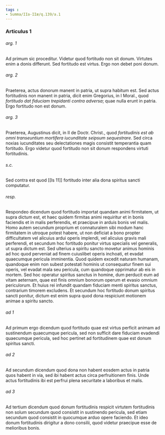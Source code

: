 ```yaml
---
tags : 
- Summa/IIa-IIæ/q.139/a.1
---
```


### Articulus 1

###### arg. 1
Ad primum sic proceditur. Videtur quod fortitudo non sit donum. Virtutes enim a donis differunt. Sed fortitudo est virtus. Ergo non debet poni donum.

###### arg. 2
Praeterea, actus donorum manent in patria, ut supra habitum est. Sed actus fortitudinis non manent in patria, dicit enim Gregorius, in I Moral., quod *fortitudo dat fiduciam trepidanti contra adversa*; quae nulla erunt in patria. Ergo fortitudo non est donum.

###### arg. 3
Praeterea, Augustinus dicit, in II de Doctr. Christ., quod *fortitudinis est ab omni transeuntium mortifera iucunditate seipsum sequestrare*. Sed circa noxias iucunditates seu delectationes magis consistit temperantia quam fortitudo. Ergo videtur quod fortitudo non sit donum respondens virtuti fortitudinis.

###### s.c.
Sed contra est quod [[Is 11]] fortitudo inter alia dona spiritus sancti computatur.

###### resp.
Respondeo dicendum quod fortitudo importat quandam animi firmitatem, ut supra dictum est, et haec quidem firmitas animi requiritur et in bonis faciendis et in malis perferendis, et praecipue in arduis bonis vel malis. Homo autem secundum proprium et connaturalem sibi modum hanc firmitatem in utroque potest habere, ut non deficiat a bono propter difficultatem vel alicuius ardui operis implendi, vel alicuius gravis mali perferendi, et secundum hoc fortitudo ponitur virtus specialis vel generalis, ut supra dictum est. Sed ulterius a spiritu sancto movetur animus hominis ad hoc quod perveniat ad finem cuiuslibet operis inchoati, et evadat quaecumque pericula imminentia. Quod quidem excedit naturam humanam, quandoque enim non subest potestati hominis ut consequatur finem sui operis, vel evadat mala seu pericula, cum quandoque opprimatur ab eis in mortem. Sed hoc operatur spiritus sanctus in homine, dum perducit eum ad vitam aeternam, quae est finis omnium bonorum operum et evasio omnium periculorum. Et huius rei infundit quandam fiduciam menti spiritus sanctus, contrarium timorem excludens. Et secundum hoc fortitudo donum spiritus sancti ponitur, dictum est enim supra quod dona respiciunt motionem animae a spiritu sancto.

###### ad 1
Ad primum ergo dicendum quod fortitudo quae est virtus perficit animam ad sustinendum quaecumque pericula, sed non sufficit dare fiduciam evadendi quaecumque pericula, sed hoc pertinet ad fortitudinem quae est donum spiritus sancti.

###### ad 2
Ad secundum dicendum quod dona non habent eosdem actus in patria quos habent in via, sed ibi habent actus circa perfruitionem finis. Unde actus fortitudinis ibi est perfrui plena securitate a laboribus et malis.

###### ad 3
Ad tertium dicendum quod donum fortitudinis respicit virtutem fortitudinis non solum secundum quod consistit in sustinendo pericula, sed etiam secundum quod consistit in quocumque arduo opere faciendo. Et ideo donum fortitudinis dirigitur a dono consilii, quod videtur praecipue esse de melioribus bonis.


